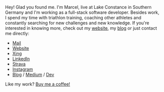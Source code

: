 Hey! Glad you found me. I'm Marcel, live at Lake Constance in Southern Germany and I'm working as a full-stack software developer. Besides work, I spend my time with triathlon training, coaching other athletes and constantly searching for new challenges and new knowledge. If you're interested in knowing more, check out my [website](https://www.mjurtz.com), my [blog](https://www.blog.mjurtz.com) or just contact me directly:

* [Mail](mailto:marcel@mjurtz.com)
* [Website](https://www.mjurtz.com)
* [Xing](https://www.xing.com/profile/Marcel_Jurtz/cv)
* [LinkedIn](https://www.linkedin.com/in/marcel-jurtz-302b881b1/)
* [Strava](https://www.strava.com/athletes/33542098)
* [Instagram](https://www.instagram.com/marceljurtz/)
* [Blog](https://www.blog.mjurtz.com) / [Medium](https://medium.com/@jurtzmarcel) / [Dev](https://dev.to/marceljurtz)

Like my work? [Buy me a coffee!](https://www.buymeacoffee.com/MarcelJurtz)
